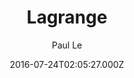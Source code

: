 ---
title: Lagrange
github: https://github.com/LeNPaul/Lagrange
demo: https://lenpaul.github.io/Lagrange/
author: Paul Le
ssg:
  - Jekyll
cms:
  - Markdown
date: 2016-07-24T02:05:27.000Z
description: A minimalist Jekyll theme for running a personal blog
draft: true
publish_date: '2016-07-24T02:05:27Z'
update_date: '2022-06-02T14:25:54Z'
github_star: 567
github_fork: 573
---